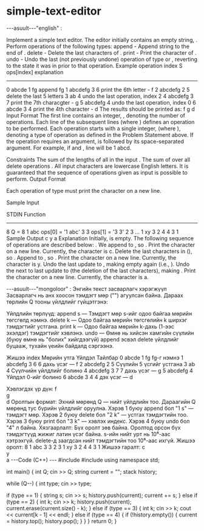 # simple-text-editor

---asuult---"english" :

Implement a simple text editor. The editor initially contains an empty string, . Perform  operations of the following  types:
append - Append string  to the end of .
delete - Delete the last  characters of .
print - Print the  character of .
undo - Undo the last (not previously undone) operation of type  or , reverting  to the state it was in prior to that operation.
Example
operation
index   S       ops[index]  explanation
-----   ------  ----------  -----------
0       abcde   1 fg        append fg
1       abcdefg 3 6         print the 6th letter - f
2       abcdefg 2 5         delete the last 5 letters
3       ab      4           undo the last operation, index 2
4       abcdefg 3 7         print the 7th characgter - g
5       abcdefg 4           undo the last operation, index 0
6       abcde   3 4         print the 4th character - d
The results should be printed as:
f
g
d
Input Format
The first line contains an integer, , denoting the number of operations.
Each line  of the  subsequent lines (where ) defines an operation to be performed. Each operation starts with a single integer,  (where ), denoting a type of operation as defined in the Problem Statement above. If the operation requires an argument,  is followed by its space-separated argument. For example, if  and , line  will be 1 abcd.

Constraints
The sum of the lengths of all  in the input .
The sum of  over all delete operations .
All input characters are lowercase English letters.
It is guaranteed that the sequence of operations given as input is possible to perform.
Output Format

Each operation of type  must print the  character on a new line.

Sample Input

STDIN   Function
-----   --------
8       Q = 8
1 abc   ops[0] = '1 abc'
3 3     ops[1] = '3 3'
2 3     ...
1 xy
3 2
4 
4 
3 1
Sample Output
c
y
a
Explanation
Initially,  is empty. The following sequence of  operations are described below:
. We append  to , so .
Print the  character on a new line. Currently, the  character is c.
Delete the last  characters in  (), so .
Append  to , so .
Print the  character on a new line. Currently, the  character is y.
Undo the last update to , making  empty again (i.e., ).
Undo the next to last update to  (the deletion of the last  characters), making .
Print the  character on a new line. Currently, the  character is a.

---asuult---"mongoloor" :
Энгийн текст засварлагч хэрэгжүүл
Засварлагч нь анх хоосон тэмдэгт мөр ("") агуулсан байна. Дараах төрлийн Q тооны үйлдлийг гүйцэтгэнэ:

Үйлдлийн төрлүүд:
append s — Тэмдэгт мөр s-ийг одоо байгаа мөрийн төгсгөлд нэмнэ.
delete k — Одоо байгаа мөрийн төгсгөлийн k ширхэг тэмдэгтийг устгана.
print k — Одоо байгаа мөрийн k-дахь (1-ээс эхэлдэг) тэмдэгтийг хэвлэнэ.
undo — Өмнө нь хийсэн хамгийн сүүлийн (буюу өмнө нь "болих" хийгдээгүй) append эсвэл delete үйлдлийг буцааж, тухайн үеийн байдалд сэргээнэ.

Жишээ
index	Mөрийн утга	 Үйлдэл	Тайлбар
0	    abcde	     1 fg	fg-г нэмнэ
1	    abcdefg      3 6	6 дахь үсэг — f
2	    abcdefg	     2 5	Сүүлийн 5 үсгийг устгана
3	    ab	         4	    Сүүлчийн үйлдлийг болино
4	    abcdefg	     3 7	7 дахь үсэг — g
5	    abcdefg	     4	    Үйлдэл 0-ийг болино
6	    abcde	     3 4	4 дэх үсэг — d

Хэвлэгдэх үр дүн:
f  
g  
d
Оролтын формат:
Эхний мөрөнд Q — нийт үйлдлийн тоо.
Дараагийн Q мөрөнд тус бүрийн үйлдлийг оруулна.
Хэрэв 1 буюу append бол "1 s" — тэмдэгт мөр.
Хэрэв 2 буюу delete бол "2 k" — устгах тэмдэгтийн тоо.
Хэрэв 3 буюу print бол "3 k" — хэвлэх индекс.
Хэрэв 4 буюу undo бол "4" л байна.
Хязгаарлалт:
Бүх оролт зөв байна.
Оролтод орсон бүх тэмдэгтүүд жижиг латин үсэг байна.
s-ийн нийт урт нь 10⁶-аас хэтрэхгүй.
delete-д заагдсан нийт тэмдэгтийн тоо 10⁶-аас ихгүй.
Жишээ оролт:
8
1 abc
3 3
2 3
1 xy
3 2
4
4
3 1
Жишээ гаралт:
c  
y  
a
---Code (C++) ---
#include <iostream>
#include <stack>
using namespace std;

int main() {
    int Q;
    cin >> Q;
    string current = "";
    stack<string> history;

  while (Q--) {
        int type;
        cin >> type;

  if (type == 1) {
            string s;
            cin >> s;
            history.push(current);
            current += s;
        } 
        else if (type == 2) {
            int k;
            cin >> k;
            history.push(current);
            current.erase(current.size() - k);
        } 
        else if (type == 3) {
            int k;
            cin >> k;
            cout << current[k - 1] << endl;
        } 
        else if (type == 4) {
            if (!history.empty()) {
                current = history.top();
                history.pop();
            }
        }
    }
    return 0;
}
